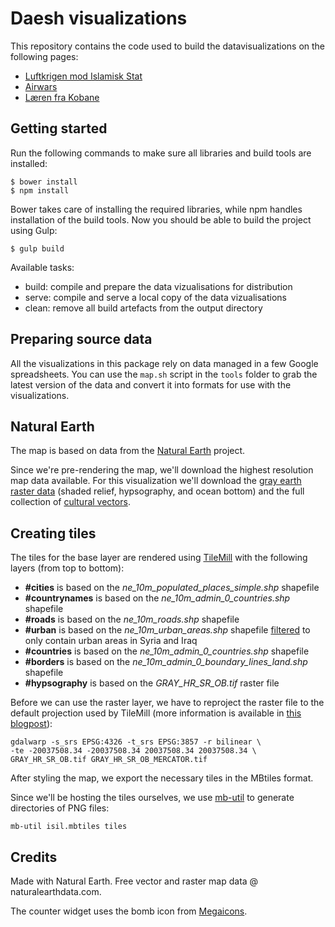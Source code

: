 Daesh visualizations
====================

This repository contains the code used to build the datavisualizations on the following pages:

* [Luftkrigen mod Islamisk Stat](http://www.information.dk/databloggen/512819)
* [Airwars](http://airwars.org/)
* [Læren fra Kobane](http://www.information.dk/databloggen/524725)


Getting started
---------------

Run the following commands to make sure all libraries and build tools are installed:

    $ bower install
    $ npm install

Bower takes care of installing the required libraries, while npm handles installation of the build tools. Now you should be able to build the project using Gulp:

    $ gulp build

Available tasks:

* build: compile and prepare the data vizualisations for distribution
* serve: compile and serve a local copy of the data vizualisations
* clean: remove all build artefacts from the output directory


Preparing source data
---------------------

All the visualizations in this package rely on data managed in a few Google spreadsheets. You can use the `map.sh` script in the `tools` folder to grab the latest version of the data and convert it into formats for use with the visualizations.



Natural Earth
-------------

The map is based on data from the [Natural Earth](http://www.naturalearthdata.com/) project.

Since we're pre-rendering the map, we'll download the highest resolution map data available. For this visualization we'll download the [gray earth raster data](http://www.naturalearthdata.com/http//www.naturalearthdata.com/download/10m/raster/GRAY_HR_SR_OB.zip) (shaded relief, hypsography, and ocean bottom) and the full collection of [cultural vectors](http://www.naturalearthdata.com/http//www.naturalearthdata.com/download/10m/cultural/10m_cultural.zip).


Creating tiles
--------------

The tiles for the base layer are rendered using [TileMill](https://www.mapbox.com/tilemill/) with the following layers (from top to bottom):

* **#cities** is based on the *ne_10m_populated_places_simple.shp* shapefile
* **#countrynames** is based on the *ne_10m_admin_0_countries.shp* shapefile
* **#roads** is based on the *ne_10m_roads.shp* shapefile
* **#urban** is based on the *ne_10m_urban_areas.shp* shapefile [filtered](http://gis.stackexchange.com/questions/61753/how-to-select-points-within-a-polygon-from-another-layer) to only contain urban areas in Syria and Iraq
* **#countries** is based on the *ne_10m_admin_0_countries.shp* shapefile
* **#borders** is based on the *ne_10m_admin_0_boundary_lines_land.shp* shapefile
* **#hypsography** is based on the *GRAY_HR_SR_OB.tif* raster file

Before we can use the raster layer, we have to reproject the raster file to the default projection used by TileMill (more information is available in [this blogpost](https://www.mapbox.com/tilemill/docs/guides/reprojecting-geotiff/)):

    gdalwarp -s_srs EPSG:4326 -t_srs EPSG:3857 -r bilinear \
    -te -20037508.34 -20037508.34 20037508.34 20037508.34 \
    GRAY_HR_SR_OB.tif GRAY_HR_SR_OB_MERCATOR.tif

After styling the map, we export the necessary tiles in the MBtiles format.

Since we'll be hosting the tiles ourselves, we use [mb-util](https://github.com/mapbox/mbutil) to generate directories of PNG files:

    mb-util isil.mbtiles tiles


Credits
-------

Made with Natural Earth. Free vector and raster map data @ naturalearthdata.com.

The counter widget uses the bomb icon from [Megaicons](http://megaicons.net/iconspack-178/5769/).
